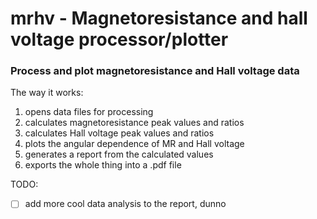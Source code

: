 # mrhv - Magnetoresistance and hall voltage processor/plotter

</hr>

### Process and plot magnetoresistance and Hall voltage data 

The way it works:

1. opens data files for processing
2. calculates magnetoresistance peak values and ratios
3. calculates Hall voltage peak values and ratios
4. plots the angular dependence of MR and Hall voltage
5. generates a report from the calculated values
6. exports the whole thing into a .pdf file

</hr>

TODO:

- [ ] add more cool data analysis to the report, dunno


